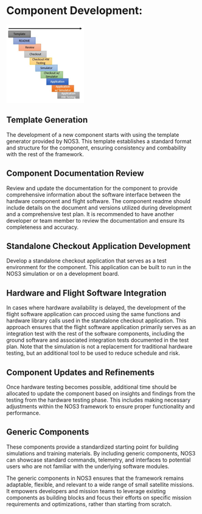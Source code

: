 # Component Development:
![Devflow (2)](./_static/NOS3_Component_Development.png)

## Template Generation  
The development of a new component starts with using the template generator provided by NOS3. This template establishes a standard format and structure for the component, ensuring consistency and combability with the rest of the framework.  

## Component Documentation Review 
Review and update the documentation for the component to provide comprehensive information about the software interface between the hardware component and flight software. The component readme should include details on the document and versions utilized during development and a comprehensive test plan. It is recommended to have another developer or team member to review the documentation and ensure its completeness and accuracy.  

## Standalone Checkout Application Development 
Develop a standalone checkout application that serves as a test environment for the component. This application can be built to run in the NOS3 simulation or on a development board.  

## Hardware and Flight Software Integration 
In cases where hardware availability is delayed, the development of the flight software application can procced using the same functions and hardware library calls used in the standalone checkout application. This approach ensures that the flight software application primarily serves as an integration test with the rest of the software components, including the ground software and associated integration tests documented in the test plan. Note that the simulation is not a replacement for traditional hardware testing, but an additional tool to be used to reduce schedule and risk.  

## Component Updates and Refinements 
Once hardware testing becomes possible, additional time should be allocated to update the component based on insights and findings from the testing from the hardware testing phase. This includes making necessary adjustments within the NOS3 framework to ensure proper functionality and performance.  

## Generic Components
These components provide a standardized starting point for building simulations and training materials. By including generic components, NOS3 can showcase standard commands, telemetry, and interfaces to potential users who are not familiar with the underlying software modules. 

The generic components in NOS3 ensures that the framework remains adaptable, flexible, and relevant to a wide range of small satellite missions. It empowers developers and mission teams to leverage existing components as building blocks and focus their efforts on specific mission requirements and optimizations, rather than starting from scratch.   

